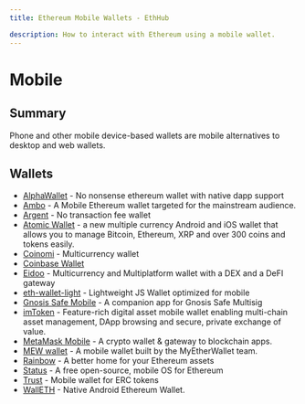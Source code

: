 ```yaml
---
title: Ethereum Mobile Wallets - EthHub

description: How to interact with Ethereum using a mobile wallet.
---
```


# Mobile

## Summary

Phone and other mobile device-based wallets are mobile alternatives to desktop and web wallets.

## Wallets
* [AlphaWallet](https://alphawallet.com/) - No nonsense ethereum wallet with native dapp support
* [Ambo](https://Ambo.io/) - A Mobile Ethereum wallet targeted for the mainstream audience.
* [Argent](https://www.argent.xyz/) - No transaction fee wallet
* [Atomic Wallet](https://atomicwallet.io) - a new multiple currency Android and iOS wallet that allows you to manage Bitcoin, Ethereum, XRP and over 300 coins and tokens easily.
* [Coinomi](https://www.coinomi.com/en/) - Multicurrency wallet
* [Coinbase Wallet](https://wallet.coinbase.com/)
* [Eidoo](https://eidoo.io/) - Multicurrency and Multiplatform wallet with a DEX and a DeFI gateway
* [eth-wallet-light](https://github.com/NoahZinsmeister/eth-wallet-light) - Lightweight JS Wallet optimized for mobile
* [Gnosis Safe Mobile](https://gnosis-safe.io/#mobile) - A companion app for Gnosis Safe Multisig
* [imToken](https://token.im/) - Feature-rich digital asset mobile wallet enabling multi-chain asset management, DApp browsing and secure, private exchange of value.
* [MetaMask Mobile](https://metamask.io/download.html) - A crypto wallet & gateway to blockchain apps.
* [MEW wallet](https://www.mewwallet.com/) - A mobile wallet built by the MyEtherWallet team.
* [Rainbow](https://rainbow.me/) - A better home for your Ethereum assets
* [Status](https://status.im/) - A free open-source, mobile OS for Ethereum
* [Trust](https://trustwallet.com/) - Mobile wallet for ERC tokens
* [WallETH](https://walleth.org) - Native Android Ethereum Wallet.
